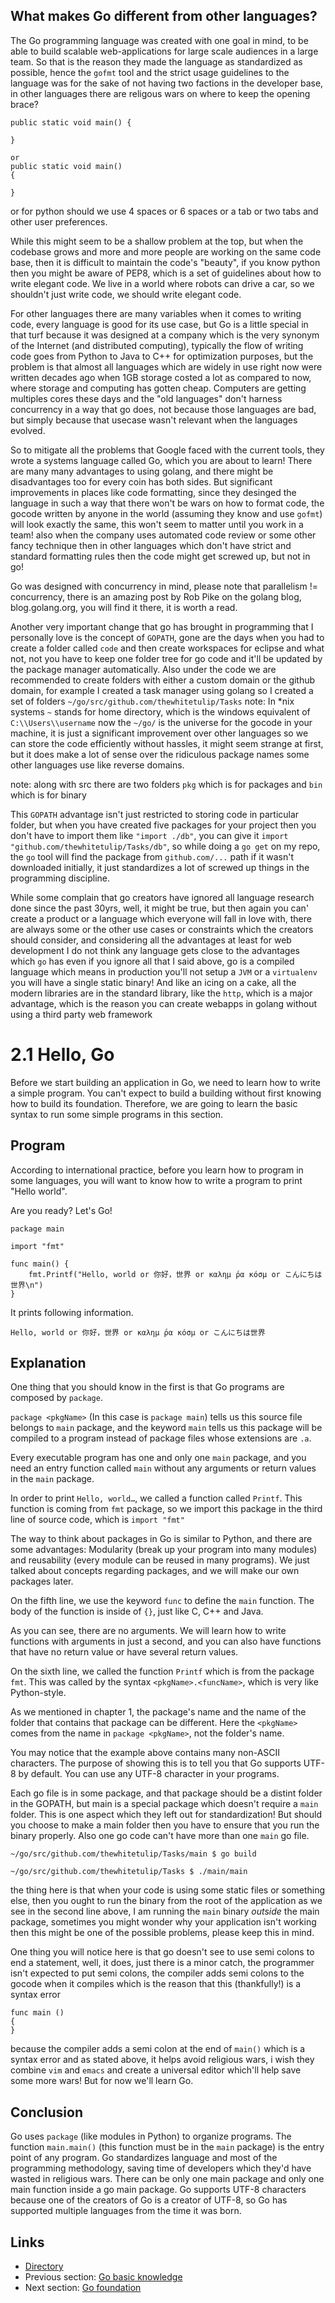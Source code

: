 ## What makes Go different from other languages?

The Go programming language was created with one goal in mind, to be able to build scalable web-applications for large scale audiences in a large team. So that is the reason they made the language as standardized as possible, hence the `gofmt` tool and the strict usage guidelines to the language was for the sake of not having two factions in the developer base, in other languages there are religous wars on where to keep the opening brace?

    public static void main() {

    }
    
    or 
    public static void main() 
    {

    }
or for python should we use 4 spaces or 6 spaces or a tab or two tabs and other user preferences.

While this might seem to be a shallow problem at the top, but when the codebase grows and more and more people are working on the same code base, then it is difficult to maintain the code's "beauty", if you know python then you might be aware of PEP8, which is a set of guidelines about how to write elegant code. We live in a world where robots can drive a car, so we shouldn't just write code, we should write elegant code.

For other languages there are many variables when it comes to writing code, every language is good for its use case, but Go is a little special in that turf because it was designed at a company which is the very synonym of the Internet (and distributed computing), typically the flow of writing code goes from Python to Java to C++ for optimization purposes, but the problem is that almost all languages which are widely in use right now were written decades ago when 1GB storage costed a lot as compared to now, where storage and computing has gotten cheap. Computers are getting multiples cores these days and the "old languages" don't harness concurrency in a way that go does, not because those languages are  bad, but simply because that usecase wasn't relevant when the languages evolved.

So to mitigate all the problems that Google faced with the current tools, they wrote a systems language called Go, which you are about to learn! There are many many advantages to using golang, and there might be disadvantages too for every coin has both sides. But significant improvements in places like code formatting, since they desinged the language in such a way that there won't be wars on how to format code, the gocode written by anyone in the world (assuming they know and use `gofmt`) will look exactly the same, this won't seem to matter until you work in a team! also when the company uses automated code review or some other fancy technique then in other languages which don't have strict and standard formatting rules then the code might get screwed up, but not in go!

Go was designed with concurrency in mind, please note that parallelism != concurrency, there is an amazing post by Rob Pike on the golang blog, blog.golang.org, you will find it there, it is worth a read.

Another very important change that go has brought in programming that I personally love is the concept of `GOPATH`, gone are the days when you had to create a folder called `code` and then create workspaces for eclipse and what not, not you have to keep one folder tree for go code and it'll be updated by the package manager automatically. Also under the code we are recommended to create folders with either a custom domain or the github domain, for example I created a task manager using golang so I created a set of folders
`~/go/src/github.com/thewhitetulip/Tasks` note: In *nix systems `~` stands for home directory, which is the windows equivalent of `C:\\Users\\username`
now the `~/go/` is the universe for the gocode in your machine, it is just a significant improvement over other languages so we can store the code efficiently without hassles, it might seem strange at first, but it does make a lot of sense over the ridiculous package names some other languages use like reverse domains.

note: along with src there are two folders `pkg` which is for packages and `bin` which is for binary

This `GOPATH` advantage isn't just restricted to storing code in particular folder, but when you have created five packages for your project then you don't have to import them like `"import ./db"`, you can give it `import "github.com/thewhitetulip/Tasks/db"`, so while doing a `go get` on my repo, the `go` tool will find the package from `github.com/...` path if it wasn't downloaded initially, it just standardizes a lot of screwed up things in the programming discipline.

While some complain that go creators have ignored all language research done since the past 30yrs, well, it might be true, but then again you can' create a product or a language which everyone will fall in love with, there are always some or the other use cases or constraints which the creators should consider, and considering all the advantages at least for web development I do not think any language gets close to the advantages which `go` has even if you ignore all that I said above, go is a compiled language which means in production you'll not setup a `JVM` or a `virtualenv` you will have a single static binary! And like an icing on a cake, all the modern libraries are in the standard library, like the `http`, which is a major advantage, which is the reason you can create webapps in golang without using a third party web framework

# 2.1 Hello, Go

Before we start building an application in Go, we need to learn how to write a simple program. You can't expect to build a building without first knowing how to build its foundation. Therefore, we are going to learn the basic syntax to run some simple programs in this section.

## Program

According to international practice, before you learn how to program in some languages, you will want to know how to write a program to print "Hello world".

Are you ready? Let's Go!

	package main
	
	import "fmt"
	
	func main() {
		fmt.Printf("Hello, world or 你好，世界 or καλημ ́ρα κóσμ or こんにちは世界\n")
	}
	
It prints following information.

	Hello, world or 你好，世界 or καλημ ́ρα κóσμ or こんにちは世界
	
## Explanation

One thing that you should know in the first is that Go programs are composed by `package`.

`package <pkgName>` (In this case is `package main`) tells us this source file belongs to `main` package, and the keyword `main` tells us this package will be compiled to a program instead of package files whose extensions are `.a`.

Every executable program has one and only one `main` package, and you need an entry function called `main` without any arguments or return values in the `main` package.

In order to print `Hello, world…`, we called a function called `Printf`. This function is coming from `fmt` package, so we import this package in the third line of source code, which is `import "fmt"`

The way to think about packages in Go is similar to Python, and there are some advantages: Modularity (break up your program into many modules) and reusability (every module can be reused in many programs). We just talked about concepts regarding packages, and we will make our own packages later.

On the fifth line, we use the keyword `func` to define the `main` function. The body of the function is inside of `{}`, just like C, C++ and Java.

As you can see, there are no arguments. We will learn how to write functions with arguments in just a second, and you can also have functions that have no return value or have several return values.

On the sixth line, we called the function `Printf` which is from the package `fmt`. This was called by the syntax `<pkgName>.<funcName>`, which is very like Python-style.

As we mentioned in chapter 1, the package's name and the name of the folder that contains that package can be different. Here the `<pkgName>` comes from the name in `package <pkgName>`, not the folder's name.

You may notice that the example above contains many non-ASCII characters. The purpose of showing this is to tell you that Go supports UTF-8 by default. You can use any UTF-8 character in your programs. 

Each go file is in some package, and that package should be a distint folder in the GOPATH, but main is a special package which doesn't require a `main` folder. This is one aspect which they left out for standardization! But should you choose to make a main folder then you have to ensure that you run the binary properly. Also one go code can't have more than one `main` go file.

`~/go/src/github.com/thewhitetulip/Tasks/main $ go build`

`~/go/src/github.com/thewhitetulip/Tasks $ ./main/main`

the thing here is that when your code is using some static files or something else, then you ought to run the binary from the root of the application as we see in the second line above, I am running the `main` binary *outside* the main package, sometimes you might wonder why your application isn't working then this might be one of the possible problems, please keep this in mind.

One thing you will notice here is that go doesn't see to use semi colons to end a statement, well, it does, just there is a minor catch, the programmer isn't expected to put semi colons, the compiler adds semi colons to the gocode when it compiles which is the reason that this (thankfully!) is a syntax error

    func main ()
    {
    }
because the compiler adds a semi colon at the end of `main()` which is a syntax error and as stated above, it helps avoid religious wars, i wish they combine `vim` and `emacs` and create a universal editor which'll help save some more wars! But for now we'll learn Go.

## Conclusion

Go uses `package` (like modules in Python) to organize programs. The function `main.main()` (this function must be in the `main` package) is the entry point of any program. Go standardizes language and most of the programming methodology, saving time of developers which they'd have wasted in religious wars. There can be only one main package and only one main function inside a go main package. Go supports UTF-8 characters because one of the creators of Go is a creator of UTF-8, so Go has supported multiple languages from the time it was born.

## Links

- [Directory](SUMMARY.md)
- Previous section: [Go basic knowledge](02.0.md)
- Next section: [Go foundation](02.2.md)
